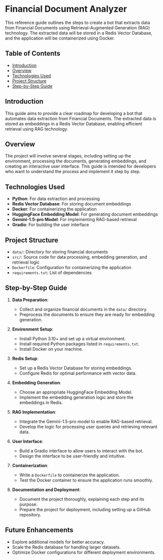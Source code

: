 # Financial Document Analyzer

This reference guide outlines the steps to create a bot that extracts data from Financial Documents using Retrieval-Augmented Generation (RAG) technology. The extracted data will be stored in a Redis Vector Database, and the application will be containerized using Docker.

## Table of Contents

- [Introduction](#introduction)
- [Overview](#overview)
- [Technologies Used](#technologies-used)
- [Project Structure](#project-structure)
- [Step-by-Step Guide](#step-by-step-guide)

## Introduction

This guide aims to provide a clear roadmap for developing a bot that automates data extraction from Financial Documents. The extracted data is stored as embeddings in a Redis Vector Database, enabling efficient retrieval using RAG technology.

## Overview

The project will involve several stages, including setting up the environment, processing the documents, generating embeddings, and creating an interactive user interface. This guide is intended for developers who want to understand the process and implement it step by step.

## Technologies Used

- **Python**: For data extraction and processing
- **Redis Vector Database**: For storing document embeddings
- **Docker**: For containerizing the application
- **HuggingFace Embedding Model**: For generating document embeddings
- **Gemini-1.5-pro Model**: For implementing RAG-based retrieval
- **Gradio**: For building the user interface

## Project Structure

- `data/`: Directory for storing financial documents
- `src/`: Source code for data processing, embedding generation, and retrieval logic
- `Dockerfile`: Configuration for containerizing the application
- `requirements.txt`: List of dependencies

## Step-by-Step Guide

1. **Data Preparation**:

   - Collect and organize financial documents in the `data/` directory.
   - Preprocess the documents to ensure they are ready for embedding generation.

2. **Environment Setup**:

   - Install Python 3.10+ and set up a virtual environment.
   - Install required Python packages listed in `requirements.txt`.
   - Install Docker on your machine.

3. **Redis Setup**:

   - Set up a Redis Vector Database for storing embeddings.
   - Configure Redis for optimal performance with vector data.

4. **Embedding Generation**:

   - Choose an appropriate HuggingFace Embedding Model.
   - Implement the embedding generation logic and store the embeddings in Redis.

5. **RAG Implementation**:

   - Integrate the Gemini-1.5-pro model to enable RAG-based retrieval.
   - Develop the logic for processing user queries and retrieving relevant data.

6. **User Interface**:
   - Build a Gradio interface to allow users to interact with the bot.
   - Design the interface to be user-friendly and intuitive.
7. **Containerization**:

   - Write a `Dockerfile` to containerize the application.
   - Test the Docker container to ensure the application runs smoothly.

8. **Documentation and Deployment**:
   - Document the project thoroughly, explaining each step and its purpose.
   - Prepare the project for deployment, including setting up a GitHub repository.

## Future Enhancements

- Explore additional models for better accuracy.
- Scale the Redis database for handling larger datasets.
- Optimize Docker configurations for different deployment environments.
